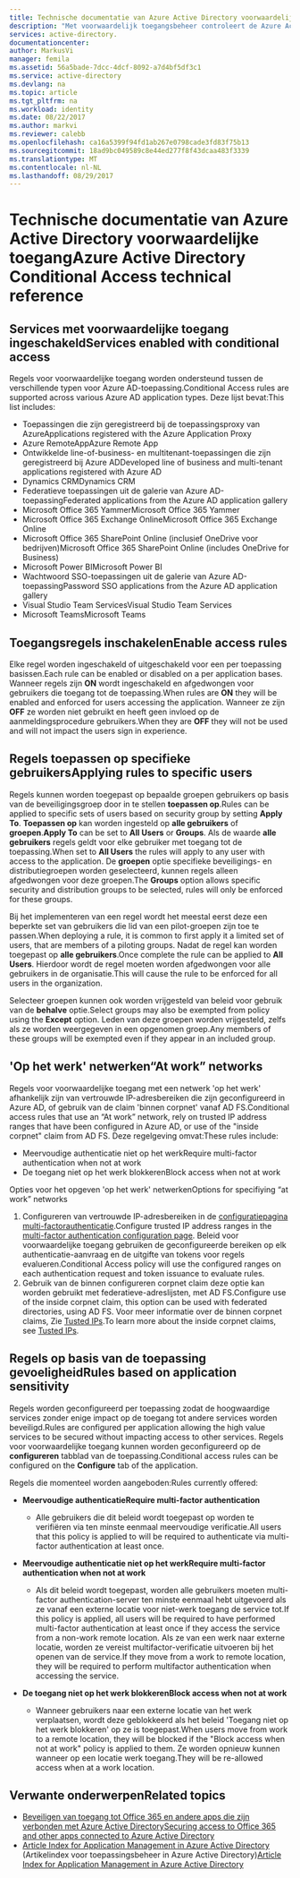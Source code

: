 ```yaml
---
title: Technische documentatie van Azure Active Directory voorwaardelijke toegang | Microsoft Docs
description: "Met voorwaardelijk toegangsbeheer controleert de Azure Active Directory de specifieke voorwaarden die u kiest bij het verifiëren van de gebruiker en alvorens deze toegang tot de toepassing. Als deze voorwaarden is voldaan, wordt de gebruiker geverifieerd en toegang te krijgen tot de toepassing."
services: active-directory.
documentationcenter: 
author: MarkusVi
manager: femila
ms.assetid: 56a5bade-7dcc-4dcf-8092-a7d4bf5df3c1
ms.service: active-directory
ms.devlang: na
ms.topic: article
ms.tgt_pltfrm: na
ms.workload: identity
ms.date: 08/22/2017
ms.author: markvi
ms.reviewer: calebb
ms.openlocfilehash: ca16a5399f94fd1ab267e0798cade3fd83f75b13
ms.sourcegitcommit: 18ad9bc049589c8e44ed277f8f43dcaa483f3339
ms.translationtype: MT
ms.contentlocale: nl-NL
ms.lasthandoff: 08/29/2017
---
```

# <a name="azure-active-directory-conditional-access-technical-reference"></a><span data-ttu-id="e692a-104">Technische documentatie van Azure Active Directory voorwaardelijke toegang</span><span class="sxs-lookup"><span data-stu-id="e692a-104">Azure Active Directory Conditional Access technical reference</span></span>

## <a name="services-enabled-with-conditional-access"></a><span data-ttu-id="e692a-105">Services met voorwaardelijke toegang ingeschakeld</span><span class="sxs-lookup"><span data-stu-id="e692a-105">Services enabled with conditional access</span></span>

<span data-ttu-id="e692a-106">Regels voor voorwaardelijke toegang worden ondersteund tussen de verschillende typen voor Azure AD-toepassing.</span><span class="sxs-lookup"><span data-stu-id="e692a-106">Conditional Access rules are supported across various Azure AD application types.</span></span> <span data-ttu-id="e692a-107">Deze lijst bevat:</span><span class="sxs-lookup"><span data-stu-id="e692a-107">This list includes:</span></span>


* <span data-ttu-id="e692a-108">Toepassingen die zijn geregistreerd bij de toepassingsproxy van Azure</span><span class="sxs-lookup"><span data-stu-id="e692a-108">Applications registered with the Azure Application Proxy</span></span>
* <span data-ttu-id="e692a-109">Azure RemoteApp</span><span class="sxs-lookup"><span data-stu-id="e692a-109">Azure Remote App</span></span>
* <span data-ttu-id="e692a-110">Ontwikkelde line-of-business- en multitenant-toepassingen die zijn geregistreerd bij Azure AD</span><span class="sxs-lookup"><span data-stu-id="e692a-110">Developed line of business and multi-tenant applications registered with Azure AD</span></span>
* <span data-ttu-id="e692a-111">Dynamics CRM</span><span class="sxs-lookup"><span data-stu-id="e692a-111">Dynamics CRM</span></span>
* <span data-ttu-id="e692a-112">Federatieve toepassingen uit de galerie van Azure AD-toepassing</span><span class="sxs-lookup"><span data-stu-id="e692a-112">Federated applications from the Azure AD application gallery</span></span>
* <span data-ttu-id="e692a-113">Microsoft Office 365 Yammer</span><span class="sxs-lookup"><span data-stu-id="e692a-113">Microsoft Office 365 Yammer</span></span>
* <span data-ttu-id="e692a-114">Microsoft Office 365 Exchange Online</span><span class="sxs-lookup"><span data-stu-id="e692a-114">Microsoft Office 365 Exchange Online</span></span>
* <span data-ttu-id="e692a-115">Microsoft Office 365 SharePoint Online (inclusief OneDrive voor bedrijven)</span><span class="sxs-lookup"><span data-stu-id="e692a-115">Microsoft Office 365 SharePoint Online (includes OneDrive for Business)</span></span>
* <span data-ttu-id="e692a-116">Microsoft Power BI</span><span class="sxs-lookup"><span data-stu-id="e692a-116">Microsoft Power BI</span></span> 
* <span data-ttu-id="e692a-117">Wachtwoord SSO-toepassingen uit de galerie van Azure AD-toepassing</span><span class="sxs-lookup"><span data-stu-id="e692a-117">Password SSO applications from the Azure AD application gallery</span></span>
* <span data-ttu-id="e692a-118">Visual Studio Team Services</span><span class="sxs-lookup"><span data-stu-id="e692a-118">Visual Studio Team Services</span></span>
* <span data-ttu-id="e692a-119">Microsoft Teams</span><span class="sxs-lookup"><span data-stu-id="e692a-119">Microsoft Teams</span></span>









## <a name="enable-access-rules"></a><span data-ttu-id="e692a-120">Toegangsregels inschakelen</span><span class="sxs-lookup"><span data-stu-id="e692a-120">Enable access rules</span></span>
<span data-ttu-id="e692a-121">Elke regel worden ingeschakeld of uitgeschakeld voor een per toepassing basissen.</span><span class="sxs-lookup"><span data-stu-id="e692a-121">Each rule can be enabled or disabled on a per application bases.</span></span> <span data-ttu-id="e692a-122">Wanneer regels zijn **ON** wordt ingeschakeld en afgedwongen voor gebruikers die toegang tot de toepassing.</span><span class="sxs-lookup"><span data-stu-id="e692a-122">When rules are **ON** they will be enabled and enforced for users accessing the application.</span></span> <span data-ttu-id="e692a-123">Wanneer ze zijn **OFF** ze worden niet gebruikt en heeft geen invloed op de aanmeldingsprocedure gebruikers.</span><span class="sxs-lookup"><span data-stu-id="e692a-123">When they are **OFF** they will not be used and will not impact the users sign in experience.</span></span>

## <a name="applying-rules-to-specific-users"></a><span data-ttu-id="e692a-124">Regels toepassen op specifieke gebruikers</span><span class="sxs-lookup"><span data-stu-id="e692a-124">Applying rules to specific users</span></span>
<span data-ttu-id="e692a-125">Regels kunnen worden toegepast op bepaalde groepen gebruikers op basis van de beveiligingsgroep door in te stellen **toepassen op**.</span><span class="sxs-lookup"><span data-stu-id="e692a-125">Rules can be applied to specific sets of users based on security group by setting **Apply To**.</span></span> <span data-ttu-id="e692a-126">**Toepassen op** kan worden ingesteld op **alle gebruikers** of **groepen**.</span><span class="sxs-lookup"><span data-stu-id="e692a-126">**Apply To** can be set to **All Users** or **Groups**.</span></span> <span data-ttu-id="e692a-127">Als de waarde **alle gebruikers** regels geldt voor elke gebruiker met toegang tot de toepassing.</span><span class="sxs-lookup"><span data-stu-id="e692a-127">When set to **All Users** the rules will apply to any user with access to the application.</span></span> <span data-ttu-id="e692a-128">De **groepen** optie specifieke beveiligings- en distributiegroepen worden geselecteerd, kunnen regels alleen afgedwongen voor deze groepen.</span><span class="sxs-lookup"><span data-stu-id="e692a-128">The **Groups** option allows specific security and distribution groups to be selected, rules will only be enforced for these groups.</span></span>

<span data-ttu-id="e692a-129">Bij het implementeren van een regel wordt het meestal eerst deze een beperkte set van gebruikers die lid van een pilot-groepen zijn toe te passen.</span><span class="sxs-lookup"><span data-stu-id="e692a-129">When deploying a rule,  it is common to first apply it a limited set of users, that are members of a piloting groups.</span></span> <span data-ttu-id="e692a-130">Nadat de regel kan worden toegepast op **alle gebruikers**.</span><span class="sxs-lookup"><span data-stu-id="e692a-130">Once complete the rule can be applied to **All Users**.</span></span> <span data-ttu-id="e692a-131">Hierdoor wordt de regel moeten worden afgedwongen voor alle gebruikers in de organisatie.</span><span class="sxs-lookup"><span data-stu-id="e692a-131">This will cause the rule to be enforced for all users in the organization.</span></span>

<span data-ttu-id="e692a-132">Selecteer groepen kunnen ook worden vrijgesteld van beleid voor gebruik van de **behalve** optie.</span><span class="sxs-lookup"><span data-stu-id="e692a-132">Select groups may also be exempted from policy using the **Except** option.</span></span> <span data-ttu-id="e692a-133">Leden van deze groepen worden vrijgesteld, zelfs als ze worden weergegeven in een opgenomen groep.</span><span class="sxs-lookup"><span data-stu-id="e692a-133">Any members of these groups will be exempted even if they appear in an included group.</span></span>

## <a name="at-work-networks"></a><span data-ttu-id="e692a-134">'Op het werk' netwerken</span><span class="sxs-lookup"><span data-stu-id="e692a-134">“At work” networks</span></span>
<span data-ttu-id="e692a-135">Regels voor voorwaardelijke toegang met een netwerk 'op het werk' afhankelijk zijn van vertrouwde IP-adresbereiken die zijn geconfigureerd in Azure AD, of gebruik van de claim 'binnen corpnet' vanaf AD FS.</span><span class="sxs-lookup"><span data-stu-id="e692a-135">Conditional access rules that use an “At work” network, rely on trusted IP address ranges that have been configured in Azure AD, or use of the "inside corpnet" claim from AD FS.</span></span> <span data-ttu-id="e692a-136">Deze regelgeving omvat:</span><span class="sxs-lookup"><span data-stu-id="e692a-136">These rules include:</span></span>

* <span data-ttu-id="e692a-137">Meervoudige authenticatie niet op het werk</span><span class="sxs-lookup"><span data-stu-id="e692a-137">Require multi-factor authentication when not at work</span></span>
* <span data-ttu-id="e692a-138">De toegang niet op het werk blokkeren</span><span class="sxs-lookup"><span data-stu-id="e692a-138">Block access when not at work</span></span>

<span data-ttu-id="e692a-139">Opties voor het opgeven 'op het werk' netwerken</span><span class="sxs-lookup"><span data-stu-id="e692a-139">Options for specifiying “at work” networks</span></span>

1. <span data-ttu-id="e692a-140">Configureren van vertrouwde IP-adresbereiken in de [configuratiepagina multi-factorauthenticatie](../multi-factor-authentication/multi-factor-authentication-whats-next.md).</span><span class="sxs-lookup"><span data-stu-id="e692a-140">Configure trusted IP address ranges in the [multi-factor authentication configuration page](../multi-factor-authentication/multi-factor-authentication-whats-next.md).</span></span> <span data-ttu-id="e692a-141">Beleid voor voorwaardelijke toegang gebruiken de geconfigureerde bereiken op elk authenticatie-aanvraag en de uitgifte van tokens voor regels evalueren.</span><span class="sxs-lookup"><span data-stu-id="e692a-141">Conditional Access policy will use the configured ranges on each authentication request and token issuance to evaluate rules.</span></span> 
2. <span data-ttu-id="e692a-142">Gebruik van de binnen configureren corpnet claim deze optie kan worden gebruikt met federatieve-adreslijsten, met AD FS.</span><span class="sxs-lookup"><span data-stu-id="e692a-142">Configure use of the inside corpnet claim, this option can be used with federated directories, using AD FS.</span></span> <span data-ttu-id="e692a-143">Voor meer informatie over de binnen corpnet claims, Zie [Tusted IPs](../multi-factor-authentication/multi-factor-authentication-whats-next.md#trusted-ips).</span><span class="sxs-lookup"><span data-stu-id="e692a-143">To learn more about the inside corpnet claims, see [Tusted IPs](../multi-factor-authentication/multi-factor-authentication-whats-next.md#trusted-ips).</span></span>


## <a name="rules-based-on-application-sensitivity"></a><span data-ttu-id="e692a-144">Regels op basis van de toepassing gevoeligheid</span><span class="sxs-lookup"><span data-stu-id="e692a-144">Rules based on application sensitivity</span></span>
<span data-ttu-id="e692a-145">Regels worden geconfigureerd per toepassing zodat de hoogwaardige services zonder enige impact op de toegang tot andere services worden beveiligd.</span><span class="sxs-lookup"><span data-stu-id="e692a-145">Rules are configured per application allowing the high value services to be secured without impacting access to other services.</span></span> <span data-ttu-id="e692a-146">Regels voor voorwaardelijke toegang kunnen worden geconfigureerd op de **configureren** tabblad van de toepassing.</span><span class="sxs-lookup"><span data-stu-id="e692a-146">Conditional access rules can be configured on the  **Configure** tab of the application.</span></span> 

<span data-ttu-id="e692a-147">Regels die momenteel worden aangeboden:</span><span class="sxs-lookup"><span data-stu-id="e692a-147">Rules currently offered:</span></span>

* <span data-ttu-id="e692a-148">**Meervoudige authenticatie**</span><span class="sxs-lookup"><span data-stu-id="e692a-148">**Require multi-factor authentication**</span></span>
  
  * <span data-ttu-id="e692a-149">Alle gebruikers die dit beleid wordt toegepast op worden te verifiëren via ten minste eenmaal meervoudige verificatie.</span><span class="sxs-lookup"><span data-stu-id="e692a-149">All users that this policy is applied to will be required to authenticate via multi-factor authentication at least once.</span></span>
* <span data-ttu-id="e692a-150">**Meervoudige authenticatie niet op het werk**</span><span class="sxs-lookup"><span data-stu-id="e692a-150">**Require multi-factor authentication when not at work**</span></span>
  
  * <span data-ttu-id="e692a-151">Als dit beleid wordt toegepast, worden alle gebruikers moeten multi-factor authentication-server ten minste eenmaal hebt uitgevoerd als ze vanaf een externe locatie voor niet-werk toegang de service tot.</span><span class="sxs-lookup"><span data-stu-id="e692a-151">If this policy is applied, all users will be required to have performed multi-factor authentication at least once if they access the service from a non-work remote location.</span></span> <span data-ttu-id="e692a-152">Als ze van een werk naar externe locatie, worden ze vereist multifactor-verificatie uitvoeren bij het openen van de service.</span><span class="sxs-lookup"><span data-stu-id="e692a-152">If they move from a work to remote location, they will be required to perform multifactor authentication when accessing the service.</span></span>
* <span data-ttu-id="e692a-153">**De toegang niet op het werk blokkeren**</span><span class="sxs-lookup"><span data-stu-id="e692a-153">**Block access when not at work**</span></span> 
  
  * <span data-ttu-id="e692a-154">Wanneer gebruikers naar een externe locatie van het werk verplaatsen, wordt deze geblokkeerd als het beleid 'Toegang niet op het werk blokkeren' op ze is toegepast.</span><span class="sxs-lookup"><span data-stu-id="e692a-154">When users move from work to a remote location, they will be blocked if the "Block access when not at work" policy is applied to them.</span></span>  <span data-ttu-id="e692a-155">Ze worden opnieuw kunnen wanneer op een locatie werk toegang.</span><span class="sxs-lookup"><span data-stu-id="e692a-155">They will be re-allowed access when at a work location.</span></span>

## <a name="related-topics"></a><span data-ttu-id="e692a-156">Verwante onderwerpen</span><span class="sxs-lookup"><span data-stu-id="e692a-156">Related topics</span></span>
* [<span data-ttu-id="e692a-157">Beveiligen van toegang tot Office 365 en andere apps die zijn verbonden met Azure Active Directory</span><span class="sxs-lookup"><span data-stu-id="e692a-157">Securing access to Office 365 and other apps connected to Azure Active Directory</span></span>](active-directory-conditional-access.md)
* <span data-ttu-id="e692a-158">[Article Index for Application Management in Azure Active Directory](active-directory-apps-index.md) (Artikelindex voor toepassingsbeheer in Azure Active Directory)</span><span class="sxs-lookup"><span data-stu-id="e692a-158">[Article Index for Application Management in Azure Active Directory](active-directory-apps-index.md)</span></span>

